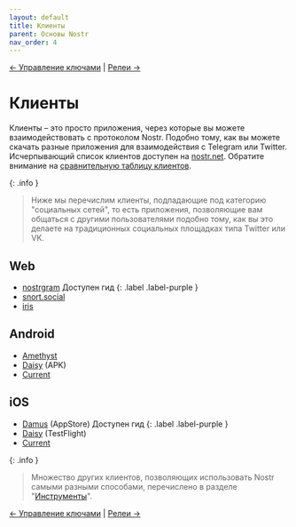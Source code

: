 ```yaml
---
layout: default
title: Клиенты
parent: Основы Nostr
nav_order: 4
---
```


[← Управление ключами](https://nostr.21ideas.org/docs/basics/keys_management.html) | [Релеи →](https://nostr.21ideas.org/docs/basics/explorers.html)

# Клиенты
Клиенты – это просто приложения, через которые вы можете взаимодействовать с протоколом Nostr. Подобно тому, как вы можете скачать разные приложения для взаимодействия с Telegram или Twitter. Исчерпывающий список клиентов доступен на [nostr.net](https://nostr.net#clients). Обратите внимание на [сравнительную таблицу клиентов](https://github.com/vishalxl/Nostr-Clients-Features-List#nostr-client-feature-list).

{: .info }
> Ниже мы перечислим клиенты, подпадающие под категорию "социальных сетей", то есть приложения, позволяющие вам общаться с другими пользователями подобно тому, как вы это делаете на традиционных социальных площадках типа Twitter или VK.

## Web
* [nostrgram](https://nostrgram.co/)
Доступен гид
{: .label .label-purple }
* [snort.social](https://snort.social/)
* [iris](https://iris.to/)

## Android
* [Amethyst](https://play.google.com/store/apps/details?id=com.vitorpamplona.amethyst&hl=en)
* [Daisy](https://neb.lol/nostr) (APK)
* [Current](https://app.getcurrent.io/) 

## iOS
* [Damus](https://damus.io/) (AppStore)
Доступен гид
{: .label .label-purple }
* [Daisy](https://neb.lol/nostr) (TestFlight)
* [Current](https://app.getcurrent.io/) 

{: .info }
> Множество других клиентов, позволяющих использовать Nostr самыми разными способами, перечислено в разделе "[Инструменты](https://nostr.21ideas.org/docs/basics/tools.html)".

[← Управление ключами](https://nostr.21ideas.org/docs/basics/keys_management.html) | [Релеи →](https://nostr.21ideas.org/docs/basics/explorers.html)
